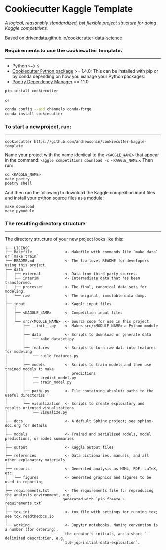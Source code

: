 # Cookiecutter Kaggle Template

_A logical, reasonably standardized, but flexible project structure for doing Kaggle competitions._

Based on [drivendata.github.io/cookiecutter-data-science](http://drivendata.github.io/cookiecutter-data-science/)


### Requirements to use the cookiecutter template:
-----------
 - Python `>=3.9`
 - [Cookiecutter Python package](http://cookiecutter.readthedocs.org/en/latest/installation.html) >= 1.4.0: This can be installed with pip or by conda depending on how you manage your Python packages:
 - [Poetry Dependency Manager](https://github.com/python-poetry/poetry) >= 1.1.0

``` bash
pip install cookiecutter
```

or

``` bash
conda config --add channels conda-forge
conda install cookiecutter
```

### To start a new project, run:

------------

    cookiecutter https://github.com/andrewsonin/cookiecutter-kaggle-template
Name your project with the name identical to the `<KAGGLE_NAME>` that appear in the command: `kaggle competitions download -c <KAGGLE_NAME>`.
Then run:

    cd <KAGGLE_NAME>
    make poetry
    poetry shell

And then run the following to download the Kaggle competition input files and install your python source files as a module:

    make download
    make pymodule

### The resulting directory structure
------------

The directory structure of your new project looks like this: 

```
├── LICENSE
├── Makefile               <- Makefile with commands like `make data` or `make train`
├── README.md              <- The top-level README for developers using this project.
├── data
│   ├── external           <- Data from third party sources.
│   ├── interim            <- Intermediate data that has been transformed.
│   ├── processed          <- The final, canonical data sets for modeling.
│   └── raw                <- The original, immutable data dump.
│
├── input                  <- Kaggle input files
│   │
│   ├── <KAGGLE_NAME>      <- Competition input files
│   │
│   └── src/<MODULE_NAME>  <- Source code for use in this project.
│       ├── __init__.py    <- Makes src/<MODULE_NAME> a Python module
│       │
│       ├── data           <- Scripts to download or generate data
│       │   └── make_dataset.py
│       │
│       ├── features       <- Scripts to turn raw data into features for modeling
│       │   └── build_features.py
│       │
│       ├── models         <- Scripts to train models and then use trained models to make
│       │   │                 predictions
│       │   ├── predict_model.py
│       │   └── train_model.py
│       │
│       ├── paths.py       <- File containing absolute paths to the useful directories
│       │
│       └── visualization  <- Scripts to create exploratory and results oriented visualizations
│           └── visualize.py
│
├── docs                   <- A default Sphinx project; see sphinx-doc.org for details
│
├── models                 <- Trained and serialized models, model predictions, or model summaries
│
├── output                 <- Kaggle output files
│
├── references             <- Data dictionaries, manuals, and all other explanatory materials.
│
├── reports                <- Generated analysis as HTML, PDF, LaTeX, etc.
│   └── figures            <- Generated graphics and figures to be used in reporting
│
├── requirements.txt       <- The requirements file for reproducing the analysis environment, e.g.
│                         generated with `pip freeze > requirements.txt`
│
├── tox.ini                <- tox file with settings for running tox; see tox.readthedocs.io
│
└── working                <- Jupyter notebooks. Naming convention is a number (for ordering), 
                           the creator's initials, and a short `-` delimited description, e.g.
                          `1.0-jqp-initial-data-exploration`.
```
